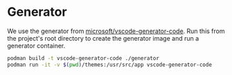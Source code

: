 # Generator

We use the generator from [microsoft/vscode-generator-code](https://github.com/microsoft/vscode-generator-code).
Run this from the project's root directory to create the generator image and run a generator container.

```bash
podman build -t vscode-generator-code ./generator
podman run -it -v $(pwd)/themes:/usr/src/app vscode-generator-code
```

